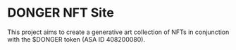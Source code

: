 # DONGER NFT Site
This project aims to create a generative art collection of NFTs in conjunction with the $DONGER token (ASA ID 408200080).

